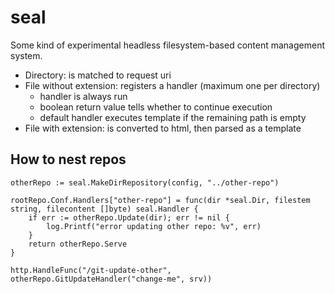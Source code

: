 # seal

Some kind of experimental headless filesystem-based content management system.

* Directory: is matched to request uri
* File without extension: registers a handler (maximum one per directory)
  * handler is always run
  * boolean return value tells whether to continue execution
  * default handler executes template if the remaining path is empty
* File with extension: is converted to html, then parsed as a template

## How to nest repos

```
otherRepo := seal.MakeDirRepository(config, "../other-repo")

rootRepo.Conf.Handlers["other-repo"] = func(dir *seal.Dir, filestem string, filecontent []byte) seal.Handler {
    if err := otherRepo.Update(dir); err != nil {
        log.Printf("error updating other repo: %v", err)
    }
    return otherRepo.Serve
}

http.HandleFunc("/git-update-other", otherRepo.GitUpdateHandler("change-me", srv))
```
